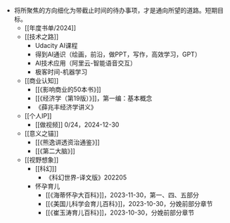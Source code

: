 - 将所聚焦的方向细化为带截止时间的待办事项，才是通向所望的道路。短期目标。
	- [[年度书单/2024]]
	- [[技术之路]]
		- Udacity AI课程
		- 得到AI通识（绘画，前沿，做PPT，写作，高效学习，GPT）
		- AI技术应用（阿里云-智能语音交互）
		- 极客时间-机器学习
	- [[商业认知]]
		- [[《影响商业的50本书》]]
		- [[《经济学（第19版）》]]，第一编：基本概念
		- 《薛兆丰经济学讲义》
	- [[个人IP]]
		- [[做视频]] 0/24，2024-12-30
	- [[意义之锚]]
		- [[《熊逸讲透资治通鉴》]]
		- [[《第二大脑》]]
	- [[视野想象]]
		- [[科幻]]
			- 《科幻世界-译文版》202205
		- 怀孕育儿
			- [[《海蒂怀孕大百科》]]，2023-11-30，第一、四、五部分
			- [[《美国儿科学会育儿百科》]]，2023-10-30，分娩前部分章节
			- [[《崔玉涛育儿百科》]]，2023-10-30，分娩前部分章节
